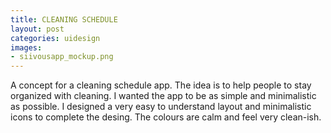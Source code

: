 ```yaml
---
title: CLEANING SCHEDULE
layout: post
categories: uidesign
images:
- siivousapp_mockup.png
---
```


A concept for a cleaning schedule app. The idea is to help people to stay organized with cleaning. I wanted the app to be as simple and minimalistic as possible. I designed a very easy to understand layout and minimalistic icons to complete the desing. The colours are calm and feel very clean-ish.